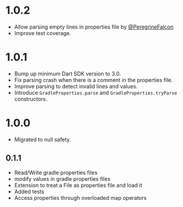 # 1.0.2

- Allow parsing empty lines in properties file by [@PeregrineFalcon](https://github.com/PeregrineFalcon)
- Improve test coverage.

# 1.0.1

- Bump up minimum Dart SDK version to 3.0.
- Fix parsing crash when there is a comment in the properties file.
- Improve parsing to detect invalid lines and values.
- Introduce `GradleProperties.parse` and `GradleProperties.tryParse` constructors.

# 1.0.0

- Migrated to null safety.

## 0.1.1

- Read/Write gradle properties files
- modify values in gradle properties files
- Extension to treat a File as properties file and load it
- Added tests
- Access properties through overloaded map operators
